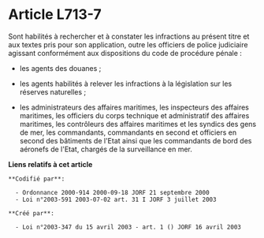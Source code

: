 # Article L713-7

Sont habilités à rechercher et à constater les infractions au présent titre et aux textes pris pour son application, outre
les officiers de police judiciaire agissant conformément aux dispositions du code de procédure pénale :

- les agents des douanes ;

- les agents habilités à relever les infractions à la législation sur les réserves naturelles ;

- les administrateurs des affaires maritimes, les inspecteurs des affaires maritimes, les officiers du corps technique et
administratif des affaires maritimes, les contrôleurs des affaires maritimes et les syndics des gens de mer, les commandants,
commandants en second et officiers en second des bâtiments de l'Etat ainsi que les commandants de bord des aéronefs de
l'Etat, chargés de la surveillance en mer.

**Liens relatifs à cet article**

	**Codifié par**:

	  - Ordonnance 2000-914 2000-09-18 JORF 21 septembre 2000
	  - Loi n°2003-591 2003-07-02 art. 31 I JORF 3 juillet 2003

	**Créé par**:

	  - Loi n°2003-347 du 15 avril 2003 - art. 1 () JORF 16 avril 2003
